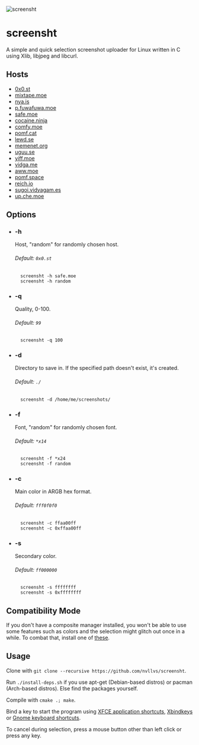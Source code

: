 ![screensht](http://i.imgur.com/Xb18RmX.png)

# screensht

A simple and quick selection screenshot uploader for Linux written in C using Xlib, libjpeg and libcurl.

## Hosts

* [0x0.st](https://0x0.st)
* [mixtape.moe](https://mixtape.moe)
* [nya.is](https://nya.is)
* [p.fuwafuwa.moe](https://p.fuwafuwa.moe)
* [safe.moe](https://safe.moe)
* [cocaine.ninja](https://cocaine.ninja)
* [comfy.moe](https://comfy.moe)
* [pomf.cat](https://pomf.cat)
* [lewd.se](https://lewd.se)
* [memenet.org](https://memenet.org)
* [uguu.se](https://uguu.se)
* [yiff.moe](https://yiff.moe)
* [vidga.me](https://vidga.me)
* [aww.moe](https://aww.moe)
* [pomf.space](https://pomf.space)
* [reich.io](https://reich.io)
* [sugoi.vidyagam.es](https://sugoi.vidyagam.es)
* [up.che.moe](http://sugoi.vidyagam.es)

## Options

* ### -h

	Host, "random" for randomly chosen host.

	###### Default: `0x0.st`

		screensht -h safe.moe
		screensht -h random

* ### -q

	Quality, 0-100.

	###### Default: `99`

		screensht -q 100

* ### -d

	Directory to save in. If the specified path doesn't exist, it's created.
	
	###### Default: `./`

		screensht -d /home/me/screenshots/

* ### -f

	Font, "random" for randomly chosen font.

	###### Default: `*x14`

		screensht -f *x24
		screensht -f random

* ### -c

	Main color in ARGB hex format.

	###### Default: `fff0f0f0`

		screensht -c ffaa00ff
		screensht -c 0xffaa00ff

* ### -s

	Secondary color.

	###### Default: `ff000000`

		screensht -s ffffffff
		screensht -s 0xffffffff

## Compatibility Mode

If you don't have a composite manager installed, you won't be able to use some features such as colors and the selection might glitch out once in a while. To combat that, install one of [these](https://wiki.archlinux.org/index.php/Xorg#Composite).

## Usage

Clone with `git clone --recursive https://github.com/nvllvs/screensht`.

Run `./install-deps.sh` if you use apt-get (Debian-based distros) or pacman (Arch-based distros). Else find the packages yourself.

Compile with `cmake .; make`.

Bind a key to start the program using [XFCE application shortcuts](https://wiki.manjaro.org/index.php?title=XFCE:Making_Keyboard_Shortcuts_for_Frequently_Used_Applications), [Xbindkeys](https://wiki.archlinux.org/index.php/Xbindkeys) or [Gnome keyboard shortcuts](https://help.gnome.org/users/gnome-help/stable/keyboard-shortcuts-set.html.en).

To cancel during selection, press a mouse button other than left click or press any key.
